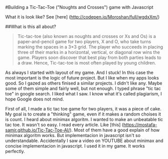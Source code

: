 #Building a Tic-Tac-Toe ("Noughts and Crosses") game with Javascript

What it is look like? See [here] (http://codepen.io/Moroshan/full/wgdxXm/)

##What is this all about?

> Tic-tac-toe (also known as noughts and crosses or Xs and Os) is a paper-and-pencil game for two players, X and O, who take turns marking the spaces in a 3×3 grid. The player who succeeds in placing three of their marks in a horizontal, vertical, or diagonal row wins the game. Players soon discover that best play from both parties leads to a draw. Hence, Tic-tac-toe is most often played by young children.

As always I started with layout of my game. And I stuck! In this case the most important is the logic of future project. But I like when my apps looks good. So I gazed as others finised a similar projects. I didn't like any. Maybe some of them simple and fairly well, but not enough. I typed phrase "tic tac toe" in google search. I liked what I saw. I know what it's called plagiarism, I hope Google does not mind.

First of all, I made a tic tac toe game for two players, it was a piece of cake. My goal is to create a "thinking" game, even if it makes a random choises it is count. I heard about minimax algoritm. I wanted to make an unbeatable tic tac toe. It wasn't so easy. I read every article. Like [this] (https://mostafa-samir.github.io/Tic-Tac-Toe-AI/). Most of them have a good explain of how minimax algoritm works. But implementacion in javascript isn't so understandable. Accidentally I saw a video on YOUTUBE about minimax and concise implementacion in javascript. I used it in my game. It works perfectly.
